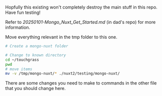 Hopfully this existing won't completely destroy the main stuff in this repo.
Have fun testing!

Refer to *20250101-Mongo_Nuxt_Get_Started.md* (in dad's repo) for more information.

Move everything relevant in the tmp folder to this one.
```bash
# Create a mongo-nuxt folder

# Change to known directory
cd ~/touchgrass
pwd
# move items
mv -v /tmp/mongo-nuxt/* ./nuxt2/testing/mongo-nuxt/
```

There are some changes you need to make to commands in the other file that you should change here.
